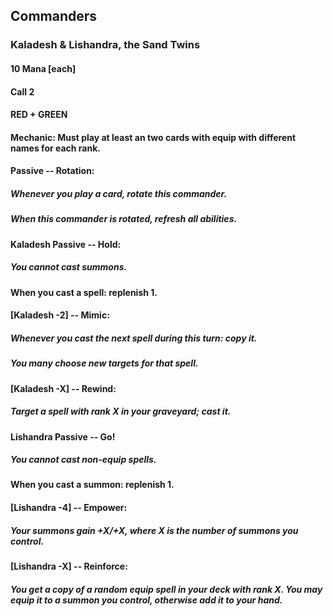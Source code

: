 ## Commanders

### Kaladesh & Lishandra, the Sand Twins
#### 10 Mana [each]
#### Call 2
#### RED + GREEN
#### Mechanic: Must play at least an two cards with equip with different names for each rank.

#### Passive -- Rotation:
##### Whenever you play a card, rotate this commander.
##### When this commander is rotated, refresh all abilities.

#### Kaladesh Passive -- Hold:
##### You cannot cast summons.
#### When you cast a spell: replenish 1.

#### [Kaladesh -2] -- Mimic:
##### Whenever you cast the next spell during this turn: copy it. 
##### You many choose new targets for that spell.

#### [Kaladesh -X] -- Rewind:
##### Target a spell with rank X in your graveyard; cast it.

#### Lishandra Passive -- Go!
##### You cannot cast non-equip spells.
#### When you cast a summon: replenish 1.

#### [Lishandra -4] -- Empower:
##### Your summons gain +X/+X, where X is the number of summons you control.

#### [Lishandra -X] -- Reinforce:
##### You get a copy of a random equip spell in your deck with rank X. You may equip it to a summon you control, otherwise add it to your hand. 









